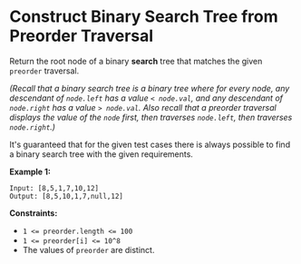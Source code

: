 # Construct Binary Search Tree from Preorder Traversal

Return the root node of a binary **search** tree that matches the given `preorder` traversal.

*(Recall that a binary search tree is a binary tree where for every node, any descendant of `node.left` has a value `< node.val`, and any descendant of `node.right` has a value `> node.val`.  Also recall that a preorder traversal displays the value of the `node` first, then traverses `node.left`, then traverses `node.right`.)*

It's guaranteed that for the given test cases there is always possible to find a binary search tree with the given requirements.

**Example 1:**
```
Input: [8,5,1,7,10,12]
Output: [8,5,10,1,7,null,12]
```

**Constraints:**

* `1 <= preorder.length <= 100`
* `1 <= preorder[i] <= 10^8`
* The values of `preorder` are distinct.
